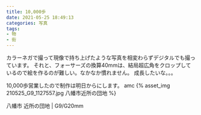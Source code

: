 ```yaml
---
title: 10,000歩
date: 2021-05-25 18:49:13
categories: 写真
tags:
- 物
- 街
---
```


カラーネガで撮って現像で持ち上げたような写真を相変わらずデジタルでも撮っています。
それと、フォーサーズの換算40mmは、結局超広角をクロップしているので絵を作るのが難しい。なかなか慣れません。
成長したいな。。。

10,000歩営業したので制作は明日からにします。
amc
{% asset_img 210525_G9_1127557.jpg 八幡市近所の団地 %}

八幡市 近所の団地 | G9/G20mm